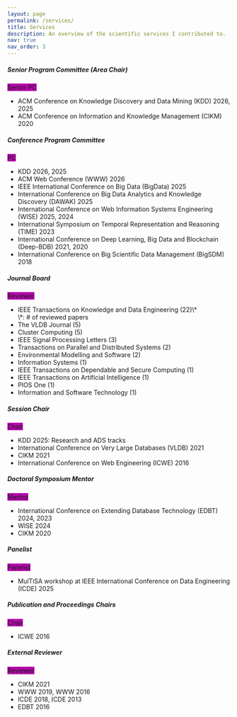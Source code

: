 ```yaml
---
layout: page
permalink: /services/
title: Services
description: An overview of the scientific services I contributed to.
nav: true
nav_order: 3
---
```



<div class="card mt-3">
  <div class="p-3">
    <div class="row">
      <div class="col-sm-10">
        <h5 class="font-weight-bold">Senior Program Committee (Area Chair)</h5>
      </div>
      <div class="col-sm-2 text-left text-sm-right">
        <span class="badge font-weight-bold text-uppercase align-middle" style="background-color: #b509ac">
            Senior PC
        </span>
      </div>
    </div>
    <ul class="card-text font-weight-light list-group list-group-flush">
      <li class="list-group-item">ACM Conference on Knowledge Discovery and Data Mining (KDD) 2026, 2025</li>
      <li class="list-group-item">ACM Conference on Information and Knowledge Management (CIKM) 2020</li>
    </ul>
  </div>
</div>

<div class="card mt-3">
  <div class="p-3">
    <div class="row">
      <div class="col-sm-10">
        <h5 class="font-weight-bold">Conference Program Committee</h5>
      </div>
      <div class="col-sm-2 text-left text-sm-right">
        <span class="badge font-weight-bold text-uppercase align-middle" style="background-color: #b509ac">
            PC
        </span>
      </div>
    </div>
    <ul class="card-text font-weight-light list-group list-group-flush">
      <li class="list-group-item"> KDD 2026, 2025</li>
      <li class="list-group-item"> ACM Web Conference (WWW) 2026</li>
      <li class="list-group-item"> IEEE International Conference on Big Data (BigData) 2025</li>
      <li class="list-group-item"> International Conference on Big Data Analytics and Knowledge Discovery (DAWAK) 2025</li>
      <li class="list-group-item"> International Conference on Web Information Systems Engineering (WISE) 2025, 2024</li>
      <li class="list-group-item"> International Symposium on Temporal Representation and Reasoning (TIME) 2023 </li>
      <li class="list-group-item"> International Conference on Deep Learning, Big Data and Blockchain (Deep-BDB) 2021, 2020</li>
      <li class="list-group-item"> International Conference on Big Scientific Data Management (BigSDM) 2018</li>
    </ul>
  </div>
</div>

<div class="card mt-3">
  <div class="p-3">
    <div class="row">
      <div class="col-sm-10">
        <h5 class="font-weight-bold">Journal Board</h5>
      </div>
      <div class="col-sm-2 text-left text-sm-right">
        <span class="badge font-weight-bold text-uppercase align-middle" style="background-color: #b509ac">
            Reviewer
        </span>
      </div>
    </div>
    <ul class="card-text font-weight-light list-group list-group-flush">
      <li class="list-group-item"> IEEE Transactions on Knowledge and Data Engineering (22)\*</li>
      \*: # of reviewed papers
      <li class="list-group-item"> The VLDB Journal (5)</li>
      <li class="list-group-item"> Cluster Computing (5)</li>
      <li class="list-group-item"> IEEE Signal Processing Letters (3)</li>
      <li class="list-group-item"> Transactions on Parallel and Distributed Systems (2)</li>
      <li class="list-group-item"> Environmental Modelling and Software (2)</li>
      <li class="list-group-item"> Information Systems (1)</li>
      <li class="list-group-item"> IEEE Transactions on Dependable and Secure Computing (1)</li>
      <li class="list-group-item"> IEEE Transactions on Artificial Intelligence (1)</li>
      <li class="list-group-item"> PlOS One (1)</li>
      <li class="list-group-item">Information and Software Technology (1)</li>
    </ul>
  </div>
</div>


<div class="card mt-3">
  <div class="p-3">
    <div class="row">
      <div class="col-sm-10">
        <h5 class="font-weight-bold">Session Chair</h5>
      </div>
      <div class="col-sm-2 text-left text-sm-right">
        <span class="badge font-weight-bold text-uppercase align-middle" style="background-color: #b509ac">
            Chair
        </span>
      </div>
    </div>
    <ul class="card-text font-weight-light list-group list-group-flush">
      <li class="list-group-item"> KDD 2025: Research and ADS tracks</li>
      <li class="list-group-item"> International Conference on Very Large Databases (VLDB) 2021</li>
      <li class="list-group-item"> CIKM 2021</li>
      <li class="list-group-item"> International Conference on Web Engineering (ICWE) 2016</li>
    </ul>
  </div>
</div>


<div class="card mt-3">
  <div class="p-3">
    <div class="row">
      <div class="col-sm-10">
        <h5 class="font-weight-bold">Doctoral Symposium Mentor</h5>
      </div>
      <div class="col-sm-2 text-left text-sm-right">
        <span class="badge font-weight-bold text-uppercase align-middle" style="background-color: #b509ac">
            Mentor
        </span>
      </div>
    </div>
    <ul class="card-text font-weight-light list-group list-group-flush">
      <li class="list-group-item"> International Conference on Extending Database Technology (EDBT) 2024, 2023</li>
      <li class="list-group-item"> WISE 2024</li>
      <li class="list-group-item"> CIKM 2020</li>
    </ul>
  </div>
</div>


<div class="card mt-3">
  <div class="p-3">
    <div class="row">
      <div class="col-sm-10">
        <h5 class="font-weight-bold">Panelist</h5>
      </div>
      <div class="col-sm-2 text-left text-sm-right">
        <span class="badge font-weight-bold text-uppercase align-middle" style="background-color: #b509ac">
            Panelist
        </span>
      </div>
    </div>
    <ul class="card-text font-weight-light list-group list-group-flush">
      <li class="list-group-item"> MulTiSA workshop at IEEE International Conference on Data Engineering (ICDE) 2025</li>
    </ul>
  </div>
</div>

<div class="card mt-3">
  <div class="p-3">
    <div class="row">
      <div class="col-sm-10">
        <h5 class="font-weight-bold">Publication and Proceedings Chairs</h5>
      </div>
      <div class="col-sm-2 text-left text-sm-right">
        <span class="badge font-weight-bold text-uppercase align-middle" style="background-color: #b509ac">
            Chair
        </span>
      </div>
    </div>
    <ul class="card-text font-weight-light list-group list-group-flush">
      <li class="list-group-item"> ICWE 2016</li>
    </ul>
  </div>
</div>

<div class="card mt-3">
  <div class="p-3">
    <div class="row">
      <div class="col-sm-10">
        <h5 class="font-weight-bold">External Reviewer</h5>
      </div>
      <div class="col-sm-2 text-left text-sm-right">
        <span class="badge font-weight-bold text-uppercase align-middle" style="background-color: #b509ac">
            Reviewer
        </span>
      </div>
    </div>
    <ul class="card-text font-weight-light list-group list-group-flush">
      <li class="list-group-item"> CIKM 2021 </li>
      <li class="list-group-item"> WWW 2019, WWW 2016</li>
      <li class="list-group-item"> ICDE 2018, ICDE 2013</li>
      <li class="list-group-item"> EDBT 2016</li>
    </ul>
  </div>
</div>
